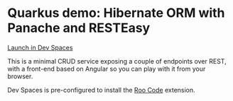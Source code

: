 # Quarkus demo: Hibernate ORM with Panache and RESTEasy

[Launch in Dev Spaces](https://devspaces.apps.prime.pitt.ca/f?url=https://github.com/pittar-sandbox/quarkus-postgres-continue)

This is a minimal CRUD service exposing a couple of endpoints over REST,
with a front-end based on Angular so you can play with it from your browser.

Dev Spaces is pre-configured to install the [Roo Code](https://open-vsx.org/extension/RooVeterinaryInc/roo-cline) extension.

